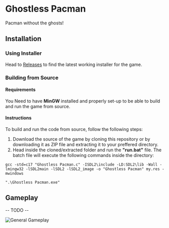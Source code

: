 # Ghostless Pacman
Pacman without the ghosts!

## Installation
### Using Installer
Head to [Releases](https://github.com/D4N13LxD4V1D/ghostless-pacman-gui/releases "Ghostless Pacman Releases") to find the latest working installer for the game.

### Building from Source
#### Requirements
You Need to have **MinGW** installed and properly set-up to be able to build and run the game from source.

#### Instructions
To build and run the code from source, follow the following steps:
1. Download the source of the game by cloning this repository or by downloading it as ZIP file and extracting it to your preffered directory.
2. Head inside the cloned/extracted folder and run the **"run.bat"** file. The batch file will execute the following commands inside the directory:
```batch
gcc -std=c17 "Ghostless Pacman.c" -ISDL2\include -LD:SDL2\lib -Wall -lmingw32 -lSDL2main -lSDL2 -lSDL2_image -o "Ghostless Pacman" my.res -mwindows

".\Ghostless Pacman.exe"
``` 

## Gameplay
-- TODO --

![General Gameplay](https://i.imgur.com/P3cHgEa.gif)
